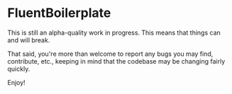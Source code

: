 FluentBoilerplate
=================

This is still an alpha-quality work in progress. This means that things can and will break.

That said, you're more than welcome to report any bugs you may find, contribute, etc., keeping in mind that the codebase may be changing fairly quickly.

Enjoy!
